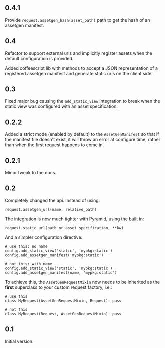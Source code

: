 
## 0.4.1

Provide `request.assetgen_hash(asset_path)` path to get the hash of an assetgen
manifest.

## 0.4

Refactor to support external urls and implicitly register assets when the default
configuration is provided.

Added coffeescript lib with methods to accept a JSON representation of a
registered assetgen manifest and generate static urls on the client side.

## 0.3

Fixed major bug causing the `add_static_view` integration to break when the
static view was configured with an asset specification.

## 0.2.2

Added a strict mode (enabled by default) to the ``AssetGenManifest`` so that
if the manifest file doesn't exist, it will throw an error at configure time,
rather than when the first request happens to come in.

## 0.2.1

Minor tweak to the docs.

## 0.2

Completely changed the api.  Instead of using:

    request.assetgen_url(name, relative_path)

The integration is now much tighter with Pyramid, using the built in:

    request.static_url(path_or_asset_specification, **kw)

And a simpler configuration directive:

    # use this: no name
    config.add_static_view('static', 'mypkg:static')
    config.add_assetgen_manifest('mypkg:static')
    
    # not this: with name
    config.add_static_view('static', 'mypkg:static')
    config.add_assetgen_manifest(name, 'mypkg:static')

To achieve this, the `AssetGenRequestMixin` now needs to be inherited as the
**first** superclass to your custom request factory, i.e.:

    # use this
    class MyRequest(AssetGenRequestMixin, Request): pass
    
    # not this
    class MyRequest(Request, AssetGenRequestMixin): pass


## 0.1

Initial version.